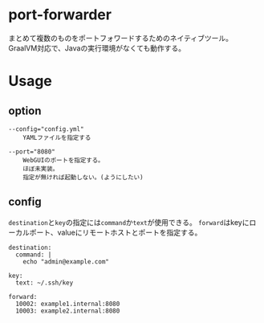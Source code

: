# port-forwarder
まとめて複数のものをポートフォワードするためのネイティブツール。
GraalVM対応で、Javaの実行環境がなくても動作する。

# Usage
## option
```
--config="config.yml"
    YAMLファイルを指定する

--port="8080"
    WebGUIのポートを指定する。
    ほぼ未実装。
    指定が無ければ起動しない。(ようにしたい)
```

## config
`destination`と`key`の指定には`command`か`text`が使用できる。
`forward`はkeyにローカルポート、valueにリモートホストとポートを指定する。
```
destination:
  command: |
    echo "admin@example.com"

key:
  text: ~/.ssh/key

forward:
  10002: example1.internal:8080
  10003: example2.internal:8080
```